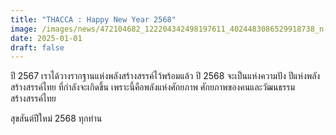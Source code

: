 ```yaml
---
title: "THACCA : Happy New Year 2568"
image: /images/news/472104682_122204342498197611_4024483086529918738_n-1-.jpg
date: 2025-01-01
draft: false
---
```

ปี 2567 เราได้วางรากฐานแห่งพลังสร้างสรรค์ไว้พร้อมแล้ว
ปี 2568 จะเป็นแห่งความปัง ปีแห่งพลังสร้างสรรค์ไทย
ที่กำลังจะเกิดขึ้น เพราะนี้คือพลังแห่งศักยภาพ
ศักยภาพของคนและวัฒนธรรมสร้างสรรค์ไทย

สุขสันต์ปีใหม่ 2568 ทุกท่าน
